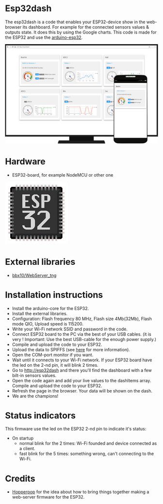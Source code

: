 # Esp32dash
The esp32dash is a code that enables your ESP32-device show in the web-browser its dashboard.
For example for the connected sensors values & outputs state. 
It does this by using the Google charts. This code is made for the ESP32 and use the [arduino-esp32](https://github.com/espressif/arduino-esp32).

![alt text](https://github.com/0megaIT/esp32dash/blob/master/img/mock-up4-git.png)

# Hardware
- ESP32-board, for example NodeMCU or other one

![alt text](https://github.com/0megaIT/esp32dash/blob/master/img/ESP32-chip-icon.png)


# External libraries
- [bbx10/WebServer_tng](https://github.com/bbx10/WebServer_tng)

# Installation instructions
- Install the arduino-core for the ESP32.
- Install the external libraries.
- Configuration: Flash frequency 80 MHz, Flash size 4Mb(32Mb), Flash mode QIO, Upload speed is 115200.
- Write your Wi-Fi network SSID and password in the code.
- Connect ESP32 board to the PC via the best of your USB cables. 
(it is very ! Important: Use the best USB-cable for the enough power supply.)
- Compile and upload the code to your ESP32.
- Upload the data to SPIFFS (see [here](https://github.com/me-no-dev/arduino-esp32fs-plugin) for more information).
- Open the COM-port monitor if you want.
- Wait until it connects to your Wi-Fi network. If your ESP32 board have the led on the 2-nd pin, it will blink 2 times.
- Go to [http://esp32dash](http://esp32dash) and there you'll find the dashboard with a few bilt-in sensors values. 
- Open the code again and add your live values to the dashItems array. Compile and upload the code to your ESP32.
- Refresh the page in the browser. Your data will be shown on the dash.
- We are the champions!

# Status indicators
This firmware use the led on the ESP32 2-nd pin to indicate it's status:
- On startup
  - normal blink for the 2 times: Wi-Fi founded and device connected as a client.
  - fast blink for the 5 times: something wrong, can't connecting to the Wi-Fi.

# Credits
- [Hopperpop](https://github.com/Hopperpop) for the idea about how to bring things together making a web-server firmware for the ESP32.

